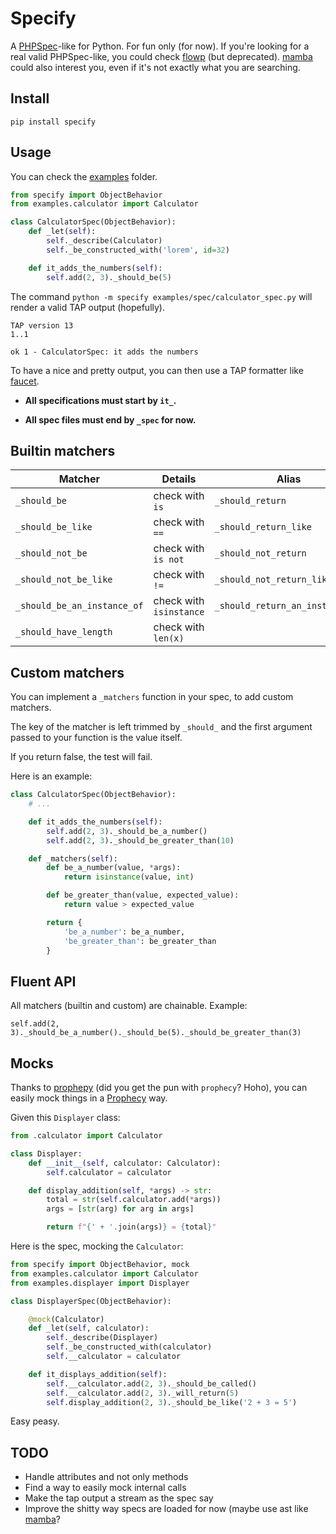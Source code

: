 # Specify

A [PHPSpec](https://github.com/phpspec/phpspec)-like for Python. For fun only (for now). If you're looking for a real valid PHPSpec-like, you could check [flowp](http://pawelgalazka.github.io/flowp/testing.html) (but deprecated). [mamba](https://nestorsalceda.com/mamba/) could also interest you, even if it's not exactly what you are searching.

## Install

`pip install specify`

## Usage

You can check the [examples](examples) folder.

```python
from specify import ObjectBehavior
from examples.calculator import Calculator

class CalculatorSpec(ObjectBehavior):
    def _let(self):
        self._describe(Calculator)
        self._be_constructed_with('lorem', id=32)

    def it_adds_the_numbers(self):
        self.add(2, 3)._should_be(5)
```

The command `python -m specify examples/spec/calculator_spec.py` will render a valid TAP output (hopefully).

```
TAP version 13
1..1

ok 1 - CalculatorSpec: it adds the numbers
```

To have a nice and pretty output, you can then use a TAP formatter like [faucet](https://www.npmjs.com/package/faucet).

- **All specifications must start by `it_`.**

- **All spec files must end by `_spec` for now.**

## Builtin matchers

| Matcher                     | Details                 | Alias                           |
| --------------------------- | ----------------------- | ------------------------------- |
| `_should_be`                | check with `is`         | `_should_return`                |
| `_should_be_like`           | check with `==`         | `_should_return_like`           |
| `_should_not_be`            | check with `is not`     | `_should_not_return`            |
| `_should_not_be_like`       | check with `!=`         | `_should_not_return_like`       |
| `_should_be_an_instance_of` | check with `isinstance` | `_should_return_an_instance_of` |
| `_should_have_length`       | check with `len(x)`     |                                 |

## Custom matchers

You can implement a `_matchers` function in your spec, to add custom matchers.

The key of the matcher is left trimmed by `_should_` and the first argument
passed to your function is the value itself.

If you return false, the test will fail.

Here is an example:

```python
class CalculatorSpec(ObjectBehavior):
    # ...

    def it_adds_the_numbers(self):
        self.add(2, 3)._should_be_a_number()
        self.add(2, 3)._should_be_greater_than(10)

    def _matchers(self):
        def be_a_number(value, *args):
            return isinstance(value, int)

        def be_greater_than(value, expected_value):
            return value > expected_value

        return {
            'be_a_number': be_a_number,
            'be_greater_than': be_greater_than
        }
```

## Fluent API

All matchers (builtin and custom) are chainable. Example:

`self.add(2, 3)._should_be_a_number()._should_be(5)._should_be_greater_than(3)`

## Mocks

Thanks to [prophepy](https://github.com/Einenlum/prophepy) (did you get the pun with `prophecy`? Hoho), you can
easily mock things in a [Prophecy](https://github.com/phpspec/prophecy) way.

Given this `Displayer` class:

```python
from .calculator import Calculator

class Displayer:
    def __init__(self, calculator: Calculator):
        self.calculator = calculator

    def display_addition(self, *args) -> str:
        total = str(self.calculator.add(*args))
        args = [str(arg) for arg in args]

        return f"{' + '.join(args)} = {total}"
```

Here is the spec, mocking the `Calculator`:

```python
from specify import ObjectBehavior, mock
from examples.calculator import Calculator
from examples.displayer import Displayer

class DisplayerSpec(ObjectBehavior):

    @mock(Calculator)
    def _let(self, calculator):
        self._describe(Displayer)
        self._be_constructed_with(calculator)
        self.__calculator = calculator

    def it_displays_addition(self):
        self.__calculator.add(2, 3)._should_be_called()
        self.__calculator.add(2, 3)._will_return(5)
        self.display_addition(2, 3)._should_be_like('2 + 3 = 5')
```

Easy peasy.

## TODO

- Handle attributes and not only methods
- Find a way to easily mock internal calls
- Make the tap output a stream as the spec say
- Improve the shitty way specs are loaded for now (maybe use ast like [mamba](https://github.com/nestorsalceda/mamba/blob/8ec25de42171403a3ecf3db4c162053af058f6d7/mamba/example_collector.py#L54)?
